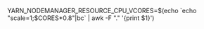 YARN_NODEMANAGER_RESOURCE_CPU_VCORES=$(echo `echo "scale=1;$CORES*0.8"|bc`  | awk -F "." '{print $1}')